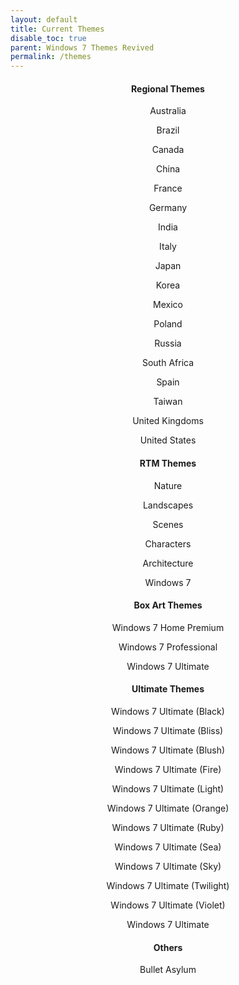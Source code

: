 ```yaml
---
layout: default
title: Current Themes
disable_toc: true
parent: Windows 7 Themes Revived
permalink: /themes
---
```


<h4 align="center">Regional Themes</h4>
<p align="center">Australia</p>
<p align="center">Brazil</p>
<p align="center">Canada</p>
<p align="center">China</p>
<p align="center">France</p>
<p align="center">Germany</p>
<p align="center">India</p>
<p align="center">Italy</p>
<p align="center">Japan</p>
<p align="center">Korea</p>
<p align="center">Mexico</p>
<p align="center">Poland</p>
<p align="center">Russia</p>
<p align="center">South Africa</p>
<p align="center">Spain</p>
<p align="center">Taiwan</p>
<p align="center">United Kingdoms</p>
<p align="center">United States</p>

<h4 align="center">RTM Themes</h4>
<p align="center">Nature</p>
<p align="center">Landscapes</p>
<p align="center">Scenes</p>
<p align="center">Characters</p>
<p align="center">Architecture</p>
<p align="center">Windows 7</p>

<h4 align="center">Box Art Themes</h4>
<p align="center">Windows 7 Home Premium</p>
<p align="center">Windows 7 Professional</p>
<p align="center">Windows 7 Ultimate</p>

<h4 align="center">Ultimate Themes</h4>
<p align="center">Windows 7 Ultimate (Black)</p>
<p align="center">Windows 7 Ultimate (Bliss)</p>
<p align="center">Windows 7 Ultimate (Blush)</p>
<p align="center">Windows 7 Ultimate (Fire)</p>
<p align="center">Windows 7 Ultimate (Light)</p>
<p align="center">Windows 7 Ultimate (Orange)</p>
<p align="center">Windows 7 Ultimate (Ruby)</p>
<p align="center">Windows 7 Ultimate (Sea)</p>
<p align="center">Windows 7 Ultimate (Sky)</p>
<p align="center">Windows 7 Ultimate (Twilight)</p>
<p align="center">Windows 7 Ultimate (Violet)</p>
<p align="center">Windows 7 Ultimate</p>

<h4 align="center">Others</h4>
<p align="center">Bullet Asylum</p>
